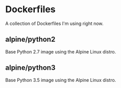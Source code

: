 Dockerfiles
===========

A collection of Dockerfiles I'm using right now.  

alpine/python2
--------------
Base Python 2.7 image using the Alpine Linux distro.  

alpine/python3
--------------
Base Python 3.5 image using the Alpine Linux distro.
